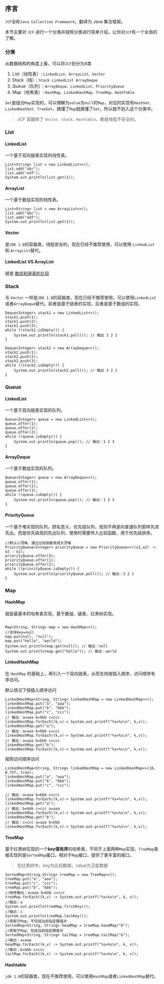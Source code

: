 ## 序言
`JCF`全称`Java Collection Framework`，翻译为 Java 集合框架。

本节主要对 `JCF` 进行一个分类并按照分类进行简单介绍，让你对`JCF`有一个全局的了解。

### 分类
从数据结构的角度上看，可以将`JCF`划分为4类
1. List（线性表）: `LinkedList、ArrayList、Vector`
2. Stack（栈）：`Stack LinkedList ArrayDeque`
3. Queue（队列）：`ArrayDeque、LinkedList、PriorityQueue`
4. Map（哈希表）: `HashMap、LinkedHashMap、TreeMap、HashTable`

`Set`是组合`Map`实现的，可以理解为`value`为`null`的`Map`，对应的实现有`HashSet、LinkedHashSet、TreeSet`，搞懂了`Map`就搞懂了`Set`，所以就不划入这个分类中。

> JCF 容器除了 `Vector、Stack、Hashtable`，都是线程不安全的。

### List
#### LinkedList
一个基于双向链表实现的线性表。

```
List<String> list = new LinkedList<>();
list.add("abc");
list.add("edf");
System.out.println(list.get(1));
```

#### ArrayList
一个基于数组实现的线性表。

```
List<String> list = new ArrayList<>();
list.add("abc");
list.add("edf");
System.out.println(list.get(1));
```

#### Vector
是`JDK 1.0`的容器类，线程安全的，现在已经不推荐使用，可以使用 `LinkedList` 和 `ArrayList`替代。

#### LinkedList VS ArrayList 
就是 [数组和链表的比较](../数据结构和算法/4-数组和链表的比较.md)

### Stack
与 `Vector` 一样是`JDK 1.0`的容器类，现在已经不推荐使用，可以使用`LinkedList`或者`ArrayDeque`替代。前者是基于链表的实现，后者是基于数组的实现。

```
Deque<Integer> stack1 = new LinkedList<>();
stack1.push(1);
stack1.push(2);
stack1.push(3);
while (!stack1.isEmpty()) {
    System.out.println(stack1.poll()); // 输出 3 2 1
}

Deque<Integer> stack2 = new ArrayDeque<>();
stack2.push(1);
stack2.push(2);
stack2.push(3);
while (!stack2.isEmpty()) {
    System.out.println(stack2.poll()); // 输出 3 2 1
}
```

### Queue
#### LinkedList
一个基于双向链表实现的队列。
```
Queue<Integer> queue = new LinkedList<>();
queue.offer(1);
queue.offer(2);
queue.offer(3);
while (!queue.isEmpty()) {
    System.out.println(queue.pop()); // 输出：1 2 3
}
```

#### ArrayDeque
一个基于数组实现的队列。
```
Queue<Integer> queue = new ArrayDeque<>();
queue.offer(1);
queue.offer(2);
queue.offer(3);
while (!queue.isEmpty()) {
    System.out.println(queue.pop()); // 输出：1 2 3
}
```

#### PriorityQueue
一个基于堆实现的队列，顾名思义，优先级队列，规则不再是向普通队列那样先进先出，而是优先级高的先出队列，使用时需要传入比较函数，用于优先级排序。

```
//默认小顶堆，通过比较函数改成大顶堆
PriorityQueue<Integer> priorityQueue = new PriorityQueue<>((o1,o2) -> o2 - o1);
priorityQueue.offer(3);
priorityQueue.offer(1);
priorityQueue.offer(2);
while (!priorityQueue.isEmpty()) {
    System.out.println(priorityQueue.poll()); // 输出：3 2 1
}
```


### Map
#### HashMap
就是最基本的哈希表实现，基于数组、链表、红黑树实现。
```

Map<String, String> map = new HashMap<>();
//支持key=null
map.put(null, "null");
map.put("hello", "world");
System.out.println(map.get(null)); // 输出：null
System.out.println(map.get("hello")); // 输出：world
```

#### LinkedHashMap
在 `HashMap` 的基础上，再引入一个双向链表，从而支持按插入顺序、访问顺序有序访问。

默认情况下按插入顺序访问
```
LinkedHashMap<String, String> linkedHashMap = new LinkedHashMap<>();
linkedHashMap.put("a", "aaa");
linkedHashMap.put("b", "bbb");
linkedHashMap.put("c", "ccc");
// 输出：a=aaa b=bbb c=ccc
linkedHashMap.forEach((k,v)-> System.out.printf("%s=%s\n", k,v));
linkedHashMap.get("a");
// 输出：a=aaa b=bbb c=ccc
linkedHashMap.forEach((k,v)-> System.out.printf("%s=%s\n", k,v));
// 输出：a=aaa b=bbb c=ccc
linkedHashMap.get("b");
linkedHashMap.forEach((k,v)-> System.out.printf("%s=%s\n", k,v));
```

按照访问顺序访问
```
LinkedHashMap<String, String> linkedHashMap = new LinkedHashMap<>(16, 0.75f, true);
linkedHashMap.put("a", "aaa");
linkedHashMap.put("b", "bbb");
linkedHashMap.put("c", "ccc");

// 输出：a=aaa b=bbb c=ccc
linkedHashMap.forEach((k,v)-> System.out.printf("%s=%s\n", k,v));
linkedHashMap.get("a");
// 输出：b=bbb c=ccc a=aaa 
linkedHashMap.forEach((k,v)-> System.out.printf("%s=%s\n", k,v));
linkedHashMap.get("b");
// 输出：c=ccc a=aaa b=bbb 
linkedHashMap.forEach((k,v)-> System.out.printf("%s=%s\n", k,v));
```


#### TreeMap
基于红黑树实现的一个**key值有序**的哈希表，不同于上面两种`Map`实现，`TreeMap`直接实现的是`SortedMap`接口，相对于`Map`接口，提供了更丰富的接口。

> 在红黑树中，key为比较数据，value为卫星数据

```
SortedMap<String,String> treeMap = new TreeMap<>();
treeMap.put("a", "aaa");
treeMap.put("c", "ccc");
treeMap.put("b", "bbb");
//按序输出：a=aaa b=bbb c=ccc
treeMap.forEach((k,v) -> System.out.printf("%s=%s\n", k, v));
//输出：a
System.out.println(treeMap.firstKey());
//输出：c
System.out.println(treeMap.lastKey());
//获取子Map，不包括当前指定键值对
SortedMap<String, String> headMap = treeMap.headMap("b");
//获取子Map，包括当前指定键值对
SortedMap<String, String> tailMap = treeMap.tailMap("b");
//输出：a=aaa
headMap.forEach((k,v) -> System.out.printf("%s=%s\n", k, v));
//输出：b=bbb c=ccc
tailMap.forEach((k,v) -> System.out.printf("%s=%s\n", k, v));
```
#### Hashtable
`jdk 1.0`的容器类，现在不推荐使用，可以使用`HashMap`或者`LinkedHashMap`替代。